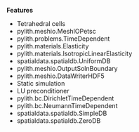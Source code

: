 
**Features**

* Tetrahedral cells
* pylith.meshio.MeshIOPetsc
* pylith.problems.TimeDependent
* pylith.materials.Elasticity
* pylith.materials.IsotropicLinearElasticity
* spatialdata.spatialdb.UniformDB
* pylith.meshio.OutputSolnBoundary
* pylith.meshio.DataWriterHDF5
* Static simulation
* LU preconditioner
* pylith.bc.DirichletTimeDependent
* pylith.bc.NeumannTimeDependent
* spatialdata.spatialdb.SimpleDB
* spatialdata.spatialdb.ZeroDB
